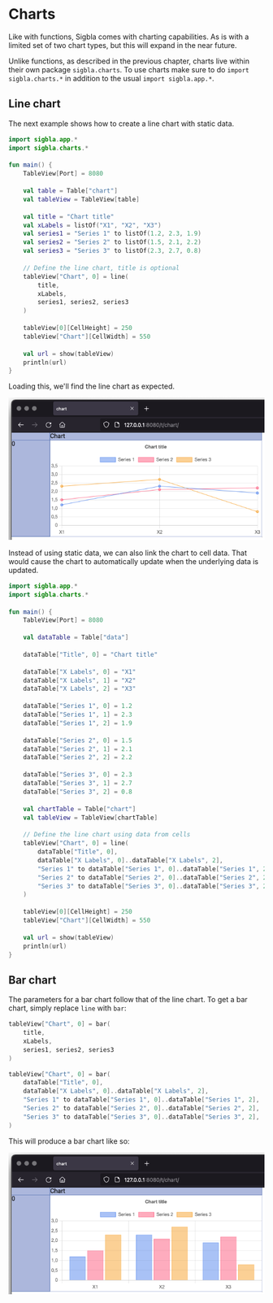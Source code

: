 # Charts

Like with functions, Sigbla comes with charting capabilities. As is with a limited set of two chart types, but this will
expand in the near future.

Unlike functions, as described in the previous chapter, charts live within their own package `sigbla.charts`.
To use charts make sure to do `import sigbla.charts.*` in addition to the usual `import sigbla.app.*`.

## Line chart

The next example shows how to create a line chart with static data.

``` kotlin
import sigbla.app.*
import sigbla.charts.*

fun main() {
    TableView[Port] = 8080

    val table = Table["chart"]
    val tableView = TableView[table]

    val title = "Chart title"
    val xLabels = listOf("X1", "X2", "X3")
    val series1 = "Series 1" to listOf(1.2, 2.3, 1.9)
    val series2 = "Series 2" to listOf(1.5, 2.1, 2.2)
    val series3 = "Series 3" to listOf(2.3, 2.7, 0.8)

    // Define the line chart, title is optional
    tableView["Chart", 0] = line(
        title,
        xLabels,
        series1, series2, series3
    )

    tableView[0][CellHeight] = 250
    tableView["Chart"][CellWidth] = 550

    val url = show(tableView)
    println(url)
}
```

Loading this, we'll find the line chart as expected.

![Line chart example](img/charts_line_chart.png)

Instead of using static data, we can also link the chart to cell data. That would cause the chart to automatically
update when the underlying data is updated.

``` kotlin
import sigbla.app.*
import sigbla.charts.*

fun main() {
    TableView[Port] = 8080

    val dataTable = Table["data"]

    dataTable["Title", 0] = "Chart title"

    dataTable["X Labels", 0] = "X1"
    dataTable["X Labels", 1] = "X2"
    dataTable["X Labels", 2] = "X3"

    dataTable["Series 1", 0] = 1.2
    dataTable["Series 1", 1] = 2.3
    dataTable["Series 1", 2] = 1.9

    dataTable["Series 2", 0] = 1.5
    dataTable["Series 2", 1] = 2.1
    dataTable["Series 2", 2] = 2.2

    dataTable["Series 3", 0] = 2.3
    dataTable["Series 3", 1] = 2.7
    dataTable["Series 3", 2] = 0.8

    val chartTable = Table["chart"]
    val tableView = TableView[chartTable]

    // Define the line chart using data from cells
    tableView["Chart", 0] = line(
        dataTable["Title", 0],
        dataTable["X Labels", 0]..dataTable["X Labels", 2],
        "Series 1" to dataTable["Series 1", 0]..dataTable["Series 1", 2],
        "Series 2" to dataTable["Series 2", 0]..dataTable["Series 2", 2],
        "Series 3" to dataTable["Series 3", 0]..dataTable["Series 3", 2],
    )

    tableView[0][CellHeight] = 250
    tableView["Chart"][CellWidth] = 550

    val url = show(tableView)
    println(url)
}
```

## Bar chart

The parameters for a bar chart follow that of the line chart. To get a bar chart, simply replace `line` with `bar`:

``` kotlin
tableView["Chart", 0] = bar(
    title,
    xLabels,
    series1, series2, series3
)
```

``` kotlin
tableView["Chart", 0] = bar(
    dataTable["Title", 0],
    dataTable["X Labels", 0]..dataTable["X Labels", 2],
    "Series 1" to dataTable["Series 1", 0]..dataTable["Series 1", 2],
    "Series 2" to dataTable["Series 2", 0]..dataTable["Series 2", 2],
    "Series 3" to dataTable["Series 3", 0]..dataTable["Series 3", 2],
)
```

This will produce a bar chart like so:

![Bar chart example](img/charts_bar_chart.png)
